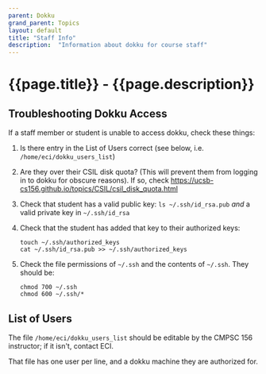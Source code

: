 ```yaml
---
parent: Dokku
grand_parent: Topics
layout: default
title: "Staff Info"
description:  "Information about dokku for course staff"
---
```


# {{page.title}} - {{page.description}}

## Troubleshooting Dokku Access

If a staff member or student is unable to access dokku, check these things:

1. Is there entry in the List of Users correct (see below, i.e. `/home/eci/dokku_users_list`)
2. Are they over their CSIL disk quota? (This will prevent them from logging in to dokku for obscure reasons). If so, check <https://ucsb-cs156.github.io/topics/CSIL/csil_disk_quota.html>
3. Check that student has a valid public key: `ls ~/.ssh/id_rsa.pub` *and* a valid private key in `~/.ssh/id_rsa`
4. Check that the student has added that key to their authorized keys:
   
   ```text
   touch ~/.ssh/authorized_keys
   cat ~/.ssh/id_rsa.pub >> ~/.ssh/authorized_keys
   ``` 
5. Check the file permissions of `~/.ssh` and the contents of `~/.ssh`.  They should be:
   ```
   chmod 700 ~/.ssh
   chmod 600 ~/.ssh/*
   ```

## List of Users

The file `/home/eci/dokku_users_list` should be editable by the CMPSC 156 instructor; if it isn't, contact ECI.

That file has one user per line, and a dokku machine they are authorized for.
